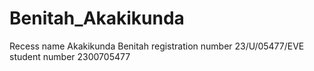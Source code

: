 # Benitah_Akakikunda

Recess
name Akakikunda Benitah
registration number 23/U/05477/EVE
student number 2300705477
